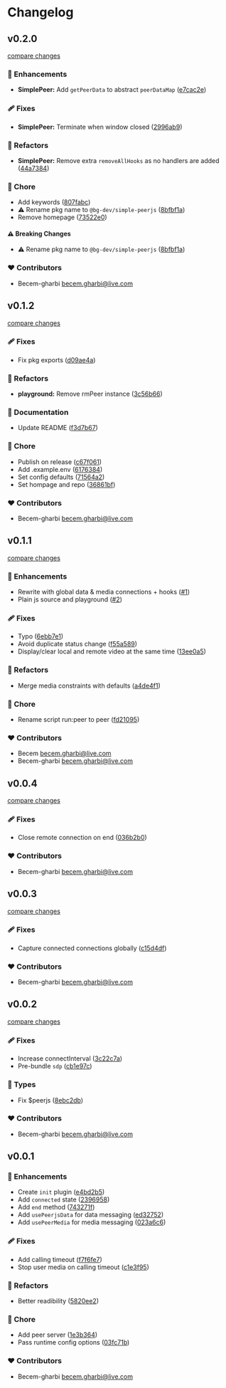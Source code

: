 # Changelog


## v0.2.0

[compare changes](https://github.com/becem-gharbi/simple-peerjs/compare/v0.1.2...v0.2.0)

### 🚀 Enhancements

- **SimplePeer:** Add `getPeerData` to abstract `peerDataMap` ([e7cac2e](https://github.com/becem-gharbi/simple-peerjs/commit/e7cac2e))

### 🩹 Fixes

- **SimplePeer:** Terminate when window closed ([2996ab9](https://github.com/becem-gharbi/simple-peerjs/commit/2996ab9))

### 💅 Refactors

- **SimplePeer:** Remove extra `removeAllHooks` as no handlers are added ([44a7384](https://github.com/becem-gharbi/simple-peerjs/commit/44a7384))

### 🏡 Chore

- Add keywords ([807fabc](https://github.com/becem-gharbi/simple-peerjs/commit/807fabc))
- ⚠️  Rename pkg name to `@bg-dev/simple-peerjs` ([8bfbf1a](https://github.com/becem-gharbi/simple-peerjs/commit/8bfbf1a))
- Remove homepage ([73522e0](https://github.com/becem-gharbi/simple-peerjs/commit/73522e0))

#### ⚠️ Breaking Changes

- ⚠️  Rename pkg name to `@bg-dev/simple-peerjs` ([8bfbf1a](https://github.com/becem-gharbi/simple-peerjs/commit/8bfbf1a))

### ❤️ Contributors

- Becem-gharbi <becem.gharbi@live.com>

## v0.1.2

[compare changes](https://github.com/becem-gharbi/simpler-peerjs/compare/v0.1.1...v0.1.2)

### 🩹 Fixes

- Fix pkg exports ([d09ae4a](https://github.com/becem-gharbi/simpler-peerjs/commit/d09ae4a))

### 💅 Refactors

- **playground:** Remove rmPeer instance ([3c56b66](https://github.com/becem-gharbi/simpler-peerjs/commit/3c56b66))

### 📖 Documentation

- Update README ([f3d7b67](https://github.com/becem-gharbi/simpler-peerjs/commit/f3d7b67))

### 🏡 Chore

- Publish on release ([c67f061](https://github.com/becem-gharbi/simpler-peerjs/commit/c67f061))
- Add .example.env ([6176384](https://github.com/becem-gharbi/simpler-peerjs/commit/6176384))
- Set config defaults ([71564a2](https://github.com/becem-gharbi/simpler-peerjs/commit/71564a2))
- Set hompage and repo ([36861bf](https://github.com/becem-gharbi/simpler-peerjs/commit/36861bf))

### ❤️ Contributors

- Becem-gharbi <becem.gharbi@live.com>

## v0.1.1

[compare changes](https://github.com/becem-gharbi/simpler-peerjs/compare/v0.0.4...v0.1.1)

### 🚀 Enhancements

- Rewrite with global data & media connections + hooks ([#1](https://github.com/becem-gharbi/simpler-peerjs/pull/1))
- Plain js source and playground ([#2](https://github.com/becem-gharbi/simpler-peerjs/pull/2))

### 🩹 Fixes

- Typo ([6ebb7e1](https://github.com/becem-gharbi/simpler-peerjs/commit/6ebb7e1))
- Avoid duplicate status change ([f55a589](https://github.com/becem-gharbi/simpler-peerjs/commit/f55a589))
- Display/clear local and remote video at the same time ([13ee0a5](https://github.com/becem-gharbi/simpler-peerjs/commit/13ee0a5))

### 💅 Refactors

- Merge media constraints with defaults ([a4de4f1](https://github.com/becem-gharbi/simpler-peerjs/commit/a4de4f1))

### 🏡 Chore

- Rename script run:peer to peer ([fd21095](https://github.com/becem-gharbi/simpler-peerjs/commit/fd21095))

### ❤️ Contributors

- Becem <becem.gharbi@live.com>
- Becem-gharbi <becem.gharbi@live.com>

## v0.0.4

[compare changes](https://github.com/becem-gharbi/nuxt-peerjs/compare/v0.0.3...v0.0.4)

### 🩹 Fixes

- Close remote connection on end ([036b2b0](https://github.com/becem-gharbi/nuxt-peerjs/commit/036b2b0))

### ❤️ Contributors

- Becem-gharbi <becem.gharbi@live.com>

## v0.0.3

[compare changes](https://github.com/becem-gharbi/nuxt-peerjs/compare/v0.0.2...v0.0.3)

### 🩹 Fixes

- Capture connected connections globally ([c15d4df](https://github.com/becem-gharbi/nuxt-peerjs/commit/c15d4df))

### ❤️ Contributors

- Becem-gharbi <becem.gharbi@live.com>

## v0.0.2

[compare changes](https://github.com/becem-gharbi/nuxt-peerjs/compare/v0.0.1...v0.0.2)

### 🩹 Fixes

- Increase connectInterval ([3c22c7a](https://github.com/becem-gharbi/nuxt-peerjs/commit/3c22c7a))
- Pre-bundle `sdp` ([cb1e97c](https://github.com/becem-gharbi/nuxt-peerjs/commit/cb1e97c))

### 🌊 Types

- Fix $peerjs ([8ebc2db](https://github.com/becem-gharbi/nuxt-peerjs/commit/8ebc2db))

### ❤️ Contributors

- Becem-gharbi <becem.gharbi@live.com>

## v0.0.1


### 🚀 Enhancements

- Create `init` plugin ([e4bd2b5](https://github.com/becem-gharbi/nuxt-peerjs/commit/e4bd2b5))
- Add `connected` state ([2396958](https://github.com/becem-gharbi/nuxt-peerjs/commit/2396958))
- Add `end` method ([743271f](https://github.com/becem-gharbi/nuxt-peerjs/commit/743271f))
- Add `usePeerjsData` for data messaging ([ed32752](https://github.com/becem-gharbi/nuxt-peerjs/commit/ed32752))
- Add `usePeerMedia` for media messaging ([023a6c6](https://github.com/becem-gharbi/nuxt-peerjs/commit/023a6c6))

### 🩹 Fixes

- Add calling timeout ([f7f6fe7](https://github.com/becem-gharbi/nuxt-peerjs/commit/f7f6fe7))
- Stop user media on calling timeout ([c1e3f95](https://github.com/becem-gharbi/nuxt-peerjs/commit/c1e3f95))

### 💅 Refactors

- Better readibility ([5820ee2](https://github.com/becem-gharbi/nuxt-peerjs/commit/5820ee2))

### 🏡 Chore

- Add peer server ([1e3b364](https://github.com/becem-gharbi/nuxt-peerjs/commit/1e3b364))
- Pass runtime  config options ([03fc71b](https://github.com/becem-gharbi/nuxt-peerjs/commit/03fc71b))

### ❤️ Contributors

- Becem-gharbi <becem.gharbi@live.com>

